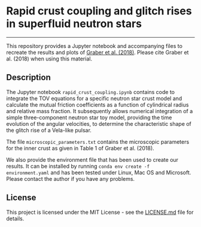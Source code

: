 # Rapid crust coupling and glitch rises in superfluid neutron stars

---

This repository provides a Jupyter notebook and accompanying files to recreate the results and plots of [Graber et al. (2018)](http:).
Please cite Graber et al. (2018) when using this material.

## Description

The Jupyter notebook `rapid_crust_coupling.ipynb` contains code to integrate the TOV equations for a specific neutron star crust model and calculate the mutual
friction coefficients as a function of cylindrical radius and relative mass fraction. It subsequently allows numerical integration of a simple three-component
neutron star toy model, providing the time evolution of the angular velocities, to determine the characteristic shape of the glitch rise of a Vela-like pulsar.

The file `microscopic_parameters.txt` contains the microscopic parameters for the inner crust as given in Table 1 of Graber et al. (2018).

We also provide the environment file that has been used to create our results. It can be installed by running `conda env create -f environment.yaml`
and has been tested under Linux, Mac OS and Microsoft. Please contact the author if you have any problems.

## License

This project is licensed under the MIT License - see the [LICENSE.md](LICENSE.md) file for details.
